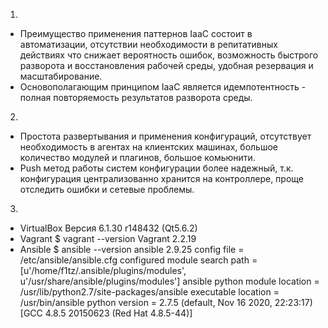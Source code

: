 1.  
- Преимущество применения паттернов IaaC состоит в автоматизации, отсутствии необходимости в репитативных действиях что снижает вероятность ошибок, возможность быстрого разворота и восстановления рабочей среды, удобная резервация и масштабирование.
- Основополагающим принципом IaaC является идемпотентность - полная повторяемость результатов разворота среды.

2.
- Простота развертывания и применения конфигураций, отсутствует необходимость в агентах на клиентских машинах, большое количество модулей и плагинов, большое комьюнити.
- Push метод работы систем конфигурации более надежный, т.к. конфигурация централизованно хранится на контроллере, проще отследить ошибки и сетевые проблемы.

3.
- VirtualBox
    Версия 6.1.30 r148432 (Qt5.6.2)
- Vagrant
    $ vagrant --version
    Vagrant 2.2.19
- Ansible
    $ ansible --version
    ansible 2.9.25
      config file = /etc/ansible/ansible.cfg
      configured module search path = [u'/home/f1tz/.ansible/plugins/modules', u'/usr/share/ansible/plugins/modules']
      ansible python module location = /usr/lib/python2.7/site-packages/ansible
      executable location = /usr/bin/ansible
      python version = 2.7.5 (default, Nov 16 2020, 22:23:17) [GCC 4.8.5 20150623 (Red Hat 4.8.5-44)]
